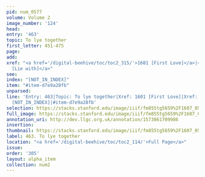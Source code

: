 ```yaml
---
pid: num_0577
volume: Volume 2
image_number: '124'
head: 
entry: '463'
topic: To lye together
first_letter: 451-475
page: 
add: 
xref: "<a href='/digital-beehive/toc/toc2_315/'>1601 [First Love]</a>|<a href='/digital-beehive/toc/toc2_352/'>1905
  [Lie with]</a>"
see: 
index: "[NOT_IN_INDEX]"
item: "#item-d7e9a28fb"
unparsed: 
line: 'Entry: 463|Topic: To lye together|Xref: 1601 [First Love]|Xref: 1905 [Lie with]|Index:
  [NOT_IN_INDEX]|#item-d7e9a28fb'
selection: https://stacks.stanford.edu/image/iiif/fm855tg5659%2F1607_0591/885,4616,2938,437/full/0/default.jpg
full_image: https://stacks.stanford.edu/image/iiif/fm855tg5659%2F1607_0591/full/full/0/default.jpg
annotation_uri: http://dev.llgc.org.uk/annotation/1573061709986
insertion: 
thumbnail: https://stacks.stanford.edu/image/iiif/fm855tg5659%2F1607_0591/885,4616,600,180/250,/0/default.jpg
label: 463. To lye together
location: "<a href='/digital-beehive/toc/toc2_114/'>Full Page</a>"
issue: 
order: '305'
layout: alpha_item
collection: num2
---
```

